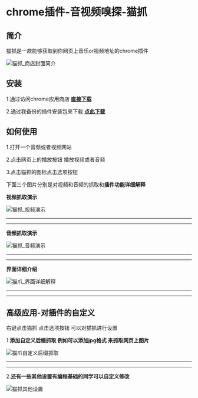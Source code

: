 # chrome插件-音视频嗅探-猫抓

## 简介

猫抓是一款能够获取到你网页上音乐or视频地址的chrome插件

![猫抓_商店封面简介](https://raw.githubusercontent.com/tothepythonmoon/2badaoblog/master/blog/No_0003_chrome%E9%9F%B3%E8%A7%86%E9%A2%91%E5%97%85%E6%8E%A2%E4%B9%8B%E7%8C%AB%E6%8A%93/%E7%8C%AB%E6%8A%93_%E5%95%86%E5%BA%97%E5%B0%81%E9%9D%A2%E7%AE%80%E4%BB%8B.bmp)

## 安装

1.通过访问chrome应用商店 [**直接下载**](https://chrome.google.com/webstore/detail/%E7%8C%AB%E6%8A%93/jfedfbgedapdagkghmgibemcoggfppbb)

2.通过我备份的插件安装包来下载 [**点此下载**](https://github.com/tothepythonmoon/2badaoblog/raw/master/blog/No_0003_chrome%E9%9F%B3%E8%A7%86%E9%A2%91%E5%97%85%E6%8E%A2%E4%B9%8B%E7%8C%AB%E6%8A%93/%E7%8C%AB%E6%8A%93_1.0.15_0.zip)

## 如何使用

1.打开一个音频或者视频网站

2.点击网页上的播放按钮 播放视频或者音频

3.点击猫抓的图标点击选项按钮

下面三个图片分别是对视频和音频的抓取和**插件功能详细解释**

**视频抓取演示**

![猫抓_视频演示](https://github.com/tothepythonmoon/2badaoblog/blob/master/blog/No_0003_chrome%E9%9F%B3%E8%A7%86%E9%A2%91%E5%97%85%E6%8E%A2%E4%B9%8B%E7%8C%AB%E6%8A%93/%E7%8C%AB%E6%8A%93_%E8%A7%86%E9%A2%91%E6%BC%94%E7%A4%BA.png?raw=true)

---

---

**音频抓取演示**

![猫抓_音频演示](https://github.com/tothepythonmoon/2badaoblog/blob/master/blog/No_0003_chrome%E9%9F%B3%E8%A7%86%E9%A2%91%E5%97%85%E6%8E%A2%E4%B9%8B%E7%8C%AB%E6%8A%93/%E7%8C%AB%E6%8A%93_%E9%9F%B3%E9%A2%91%E6%BC%94%E7%A4%BA.png?raw=true)

---

---

**界面详细介绍**

![猫爪_界面详细解释](https://github.com/tothepythonmoon/2badaoblog/blob/master/blog/No_0003_chrome%E9%9F%B3%E8%A7%86%E9%A2%91%E5%97%85%E6%8E%A2%E4%B9%8B%E7%8C%AB%E6%8A%93/%E7%8C%AB%E7%88%AA_%E7%95%8C%E9%9D%A2%E8%AF%A6%E7%BB%86%E8%A7%A3%E9%87%8A.png?raw=true)

---

---

## 高级应用-对插件的自定义

右键点击猫抓 点击选项按钮 可以对猫抓进行设置

1.**添加自定义后缀抓取 例如可以添加jpg格式 来抓取网页上图片**

![猫爪自定义后缀抓取](https://github.com/tothepythonmoon/2badaoblog/blob/master/blog/No_0003_chrome%E9%9F%B3%E8%A7%86%E9%A2%91%E5%97%85%E6%8E%A2%E4%B9%8B%E7%8C%AB%E6%8A%93/%E7%8C%AB%E7%88%AA%E8%87%AA%E5%AE%9A%E4%B9%89%E5%90%8E%E7%BC%80%E6%8A%93%E5%8F%96.png?raw=true)

---

---

2.**还有一些其他设置有编程基础的同学可以自定义修改**

![猫抓其他设置](https://github.com/tothepythonmoon/2badaoblog/blob/master/blog/No_0003_chrome%E9%9F%B3%E8%A7%86%E9%A2%91%E5%97%85%E6%8E%A2%E4%B9%8B%E7%8C%AB%E6%8A%93/%E7%8C%AB%E6%8A%93%E5%85%B6%E4%BB%96%E8%AE%BE%E7%BD%AE.png?raw=true)
